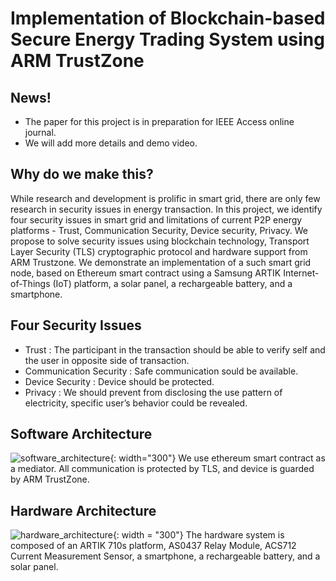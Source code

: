 # Implementation of Blockchain-based Secure Energy Trading System using ARM TrustZone

## News!

- The paper for this project is in preparation for IEEE Access online journal.
- We will add more details and demo video.

## Why do we make this?

While research and development is prolific in smart grid, there are only few research in security issues in energy transaction. In this project, we identify four security issues in smart grid and limitations of current P2P energy platforms - Trust, Communication Security, Device security, Privacy. We propose to solve security issues using blockchain technology, Transport Layer Security (TLS) cryptographic protocol and hardware support from ARM Trustzone. We demonstrate an implementation of a such smart grid node, based on Ethereum smart contract using a Samsung ARTIK Internet-of-Things (IoT) platform, a solar panel, a rechargeable battery, and a smartphone.

## Four Security Issues

- Trust : The participant in the transaction should be able to verify self and the user in opposite side of transaction.
- Communication Security : Safe communication sould be available.
- Device Security : Device should be protected.
- Privacy : We should prevent from disclosing the use pattern of electricity, specific user’s behavior could be revealed.

## Software Architecture

![software_architecture](https://github.com/EVlock/Blockgrid/blob/master/pictures/software_architecture.PNG){: width="300"}
We use ethereum smart contract as a mediator. All communication is protected by TLS, and device is guarded by ARM TrustZone.

## Hardware Architecture

![hardware_architecture](https://github.com/EVlock/Blockgrid/blob/master/pictures/hardware_architecture.png){: width = "300"}
The hardware system is composed of an ARTIK 710s platform, AS0437 Relay Module, ACS712 Current Measurement Sensor, a smartphone, a rechargeable battery, and a solar panel.
